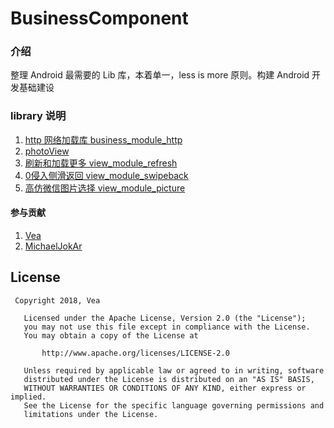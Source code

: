 # BusinessComponent

### 介绍
整理 Android 最需要的 Lib 库，本着单一，less is more 原则。构建 Android 开发基础建设


### library 说明

1. [http 网络加载库 business_module_http](https://github.com/xwc520/BusinessComponent/tree/master/business_module_http)
2. [photoView](https://github.com/xwc520/BusinessComponent/tree/master/view_module_photoview)
3. [刷新和加载更多 view_module_refresh](https://github.com/xwc520/BusinessComponent/tree/master/view_module_refresh)
4. [0侵入侧滑返回 view_module_swipeback](https://github.com/xwc520/BusinessComponent/tree/master/view_module_swipeback)
5. [高仿微信图片选择 view_module_picture](https://github.com/xwc520/BusinessComponent/tree/master/view_module_picture)

#### 参与贡献
1. [Vea](https://github.com/xwc520)
2. [MichaelJokAr](https://github.com/MichaelJokAr)

## License
```
 Copyright 2018, Vea

   Licensed under the Apache License, Version 2.0 (the "License");
   you may not use this file except in compliance with the License.
   You may obtain a copy of the License at

       http://www.apache.org/licenses/LICENSE-2.0

   Unless required by applicable law or agreed to in writing, software
   distributed under the License is distributed on an "AS IS" BASIS,
   WITHOUT WARRANTIES OR CONDITIONS OF ANY KIND, either express or implied.
   See the License for the specific language governing permissions and
   limitations under the License.
```